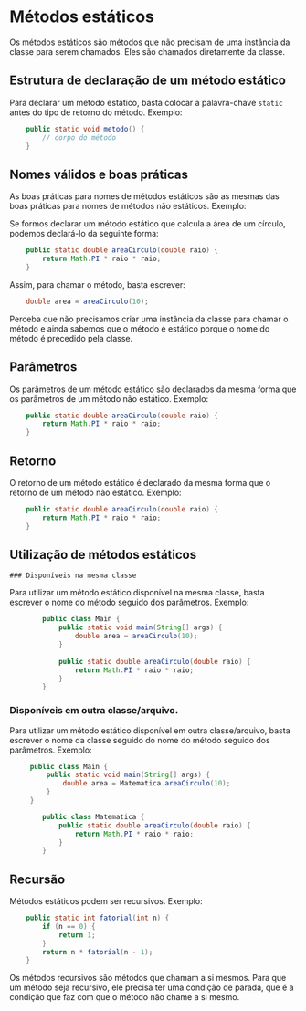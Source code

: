 
# Métodos estáticos

   Os métodos estáticos são métodos que não precisam de uma instância da classe para serem chamados. Eles são chamados diretamente da classe.

  ## Estrutura de declaração de um método estático
Para declarar um método estático, basta colocar a palavra-chave `static` antes do tipo de retorno do método. Exemplo:
```java
    public static void metodo() {
        // corpo do método
    }
```

  ## Nomes válidos e boas práticas 

As boas práticas para nomes de métodos estáticos são as mesmas das boas práticas para nomes de métodos não estáticos. Exemplo:

Se formos declarar um método estático que calcula a área de um círculo, podemos declará-lo da seguinte forma:

```java
    public static double areaCirculo(double raio) {
        return Math.PI * raio * raio;
    }
```
Assim, para chamar o método, basta escrever:
```java
    double area = areaCirculo(10);
```
Perceba que não precisamos criar uma instância da classe para chamar o método e ainda sabemos que o método é estático porque o nome do método é precedido pela classe.

  ## Parâmetros 

Os parâmetros de um método estático são declarados da mesma forma que os parâmetros de um método não estático. Exemplo:

```java
    public static double areaCirculo(double raio) {
        return Math.PI * raio * raio;
    }
```

  ## Retorno

O retorno de um método estático é declarado da mesma forma que o retorno de um método não estático. Exemplo:

```java
    public static double areaCirculo(double raio) {
        return Math.PI * raio * raio;
    }
```
  ## Utilização de métodos estáticos 
    ### Disponíveis na mesma classe

Para utilizar um método estático disponível na mesma classe, basta escrever o nome do método seguido dos parâmetros. Exemplo:
    
```java
        public class Main {
            public static void main(String[] args) {
                double area = areaCirculo(10);
            }
    
            public static double areaCirculo(double raio) {
                return Math.PI * raio * raio;
            }
        }
```

### Disponíveis em outra classe/arquivo. 

Para utilizar um método estático disponível em outra classe/arquivo, basta escrever o nome da classe seguido do nome do método seguido dos parâmetros. Exemplo:
   ```java
        public class Main {
            public static void main(String[] args) {
                double area = Matematica.areaCirculo(10);
            }
        }
```
    
```java
        public class Matematica {
            public static double areaCirculo(double raio) {
                return Math.PI * raio * raio;
            }
        }
```

  ## Recursão 
  Métodos estáticos podem ser recursivos. Exemplo:
```java
    public static int fatorial(int n) {
        if (n == 0) {
            return 1;
        }
        return n * fatorial(n - 1);
    }
``` 
Os métodos recursivos são métodos que chamam a si mesmos. Para que um método seja recursivo, ele precisa ter uma condição de parada, que é a condição que faz com que o método não chame a si mesmo.